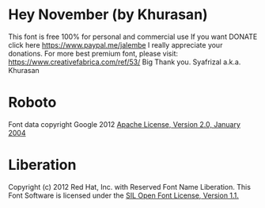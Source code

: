 # Hey November (by Khurasan)
This font is free 100% for personal and commercial use
If you want DONATE click here https://www.paypal.me/jalembe
I really appreciate your donations.
For more best premium font, please visit: https://www.creativefabrica.com/ref/53/
Big Thank you. Syafrizal a.k.a. Khurasan

# Roboto
Font data copyright Google 2012
[Apache License, Version 2.0, January 2004](http://www.apache.org/licenses/)

# Liberation
Copyright (c) 2012 Red Hat, Inc. with Reserved Font Name Liberation.
This Font Software is licensed under the [SIL Open Font License, Version 1.1.](http://scripts.sil.org/OFL)

